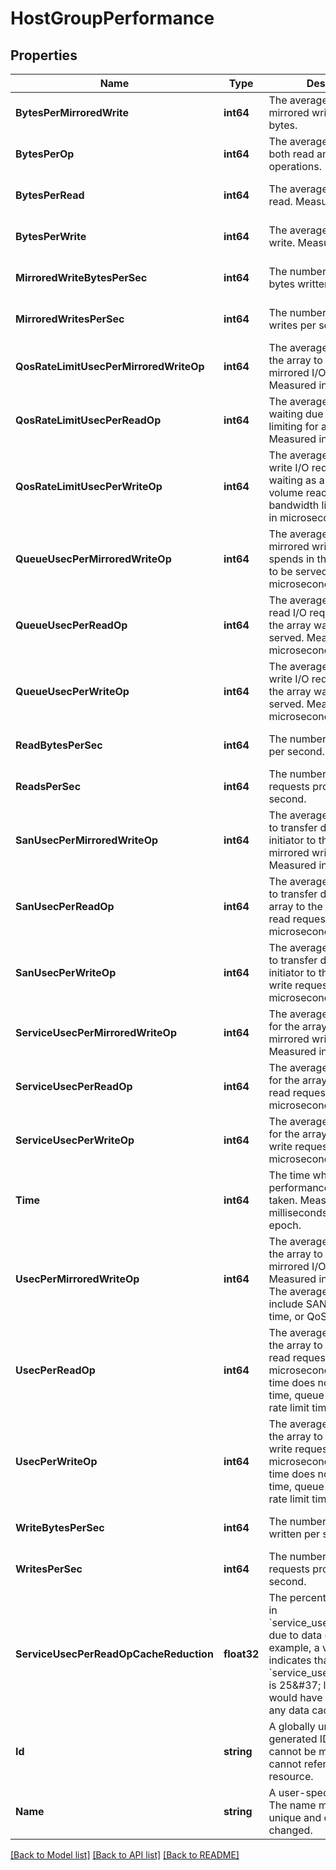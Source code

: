 # HostGroupPerformance

## Properties
Name | Type | Description | Notes
------------ | ------------- | ------------- | -------------
**BytesPerMirroredWrite** | **int64** | The average I/O size per mirrored write. Measured in bytes. | [optional] [default to null]
**BytesPerOp** | **int64** | The average I/O size for both read and write (all) operations. | [optional] [default to null]
**BytesPerRead** | **int64** | The average I/O size per read. Measured in bytes. | [optional] [default to null]
**BytesPerWrite** | **int64** | The average I/O size per write. Measured in bytes. | [optional] [default to null]
**MirroredWriteBytesPerSec** | **int64** | The number of mirrored bytes written per second. | [optional] [default to null]
**MirroredWritesPerSec** | **int64** | The number of mirrored writes per second. | [optional] [default to null]
**QosRateLimitUsecPerMirroredWriteOp** | **int64** | The average time it takes the array to process a mirrored I/O write request. Measured in microseconds. | [optional] [default to null]
**QosRateLimitUsecPerReadOp** | **int64** | The average time spent waiting due to QoS rate limiting for a read request. Measured in microseconds. | [optional] [default to null]
**QosRateLimitUsecPerWriteOp** | **int64** | The average time that a write I/O request spends waiting as a result of the volume reaching its QoS bandwidth limit. Measured in microseconds. | [optional] [default to null]
**QueueUsecPerMirroredWriteOp** | **int64** | The average time that a mirrored write I/O request spends in the array waiting to be served. Measured in microseconds. | [optional] [default to null]
**QueueUsecPerReadOp** | **int64** | The average time that a read I/O request spends in the array waiting to be served. Measured in microseconds. | [optional] [default to null]
**QueueUsecPerWriteOp** | **int64** | The average time that a write I/O request spends in the array waiting to be served. Measured in microseconds. | [optional] [default to null]
**ReadBytesPerSec** | **int64** | The number of bytes read per second. | [optional] [default to null]
**ReadsPerSec** | **int64** | The number of read requests processed per second. | [optional] [default to null]
**SanUsecPerMirroredWriteOp** | **int64** | The average time required to transfer data from the initiator to the array for a mirrored write request. Measured in microseconds. | [optional] [default to null]
**SanUsecPerReadOp** | **int64** | The average time required to transfer data from the array to the initiator for a read request. Measured in microseconds. | [optional] [default to null]
**SanUsecPerWriteOp** | **int64** | The average time required to transfer data from the initiator to the array for a write request. Measured in microseconds. | [optional] [default to null]
**ServiceUsecPerMirroredWriteOp** | **int64** | The average time required for the array to service a mirrored write request. Measured in microseconds. | [optional] [default to null]
**ServiceUsecPerReadOp** | **int64** | The average time required for the array to service a read request. Measured in microseconds. | [optional] [default to null]
**ServiceUsecPerWriteOp** | **int64** | The average time required for the array to service a write request. Measured in microseconds. | [optional] [default to null]
**Time** | **int64** | The time when the sample performance data was taken. Measured in milliseconds since the UNIX epoch. | [optional] [default to null]
**UsecPerMirroredWriteOp** | **int64** | The average time it takes the array to process a mirrored I/O write request. Measured in microseconds. The average time does not include SAN time, queue time, or QoS rate limit time. | [optional] [default to null]
**UsecPerReadOp** | **int64** | The average time it takes the array to process an I/O read request. Measured in microseconds. The average time does not include SAN time, queue time, or QoS rate limit time. | [optional] [default to null]
**UsecPerWriteOp** | **int64** | The average time it takes the array to process an I/O write request. Measured in microseconds. The average time does not include SAN time, queue time, or QoS rate limit time. | [optional] [default to null]
**WriteBytesPerSec** | **int64** | The number of bytes written per second. | [optional] [default to null]
**WritesPerSec** | **int64** | The number of write requests processed per second. | [optional] [default to null]
**ServiceUsecPerReadOpCacheReduction** | **float32** | The percentage reduction in &#x60;service_usec_per_read_op&#x60; due to data cache hits. For example, a value of 0.25 indicates that the value of &#x60;service_usec_per_read_op&#x60; is 25&amp;#37; lower than it would have been without any data cache hits. | [optional] [default to null]
**Id** | **string** | A globally unique, system-generated ID. The ID cannot be modified and cannot refer to another resource. | [optional] [default to null]
**Name** | **string** | A user-specified name. The name must be locally unique and can be changed. | [optional] [default to null]

[[Back to Model list]](../README.md#documentation-for-models) [[Back to API list]](../README.md#documentation-for-api-endpoints) [[Back to README]](../README.md)

